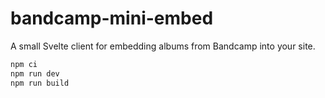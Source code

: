 # bandcamp-mini-embed

A small Svelte client for embedding albums from Bandcamp into your site.

```sh
npm ci
npm run dev
npm run build
```

<!--
TODO
 - https://botany.bandcamp.com/track/fourteen-45-tails
 - Support tracks rather than only albums
 - Handling play suspending (waiting)
 - Show currently playing track in addition to album/artist
 - Show current track's artist rather than album's artist
 - Document that player doesn't seem to play nice with constructor API
 - Check compatability with audio/source elements, console errors
 - List tracks in albums, allow streamble songs to be selected
 - Fix accessibility warnings, check for guidance
 - Make origin customisable
 -->
